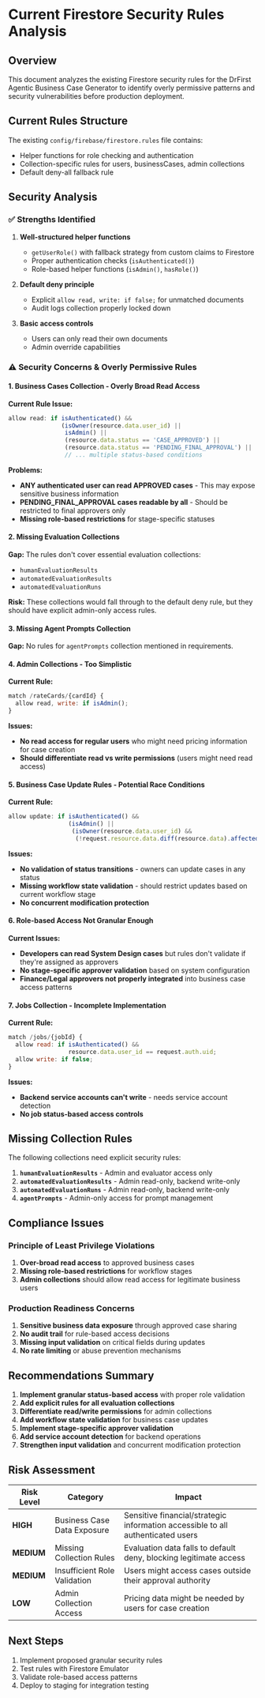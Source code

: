 # Current Firestore Security Rules Analysis

## Overview

This document analyzes the existing Firestore security rules for the DrFirst Agentic Business Case Generator to identify overly permissive patterns and security vulnerabilities before production deployment.

## Current Rules Structure

The existing `config/firebase/firestore.rules` file contains:
- Helper functions for role checking and authentication
- Collection-specific rules for users, businessCases, admin collections
- Default deny-all fallback rule

## Security Analysis

### ✅ **Strengths Identified**

1. **Well-structured helper functions**
   - `getUserRole()` with fallback strategy from custom claims to Firestore
   - Proper authentication checks (`isAuthenticated()`)
   - Role-based helper functions (`isAdmin()`, `hasRole()`)

2. **Default deny principle**
   - Explicit `allow read, write: if false;` for unmatched documents
   - Audit logs collection properly locked down

3. **Basic access controls**
   - Users can only read their own documents
   - Admin override capabilities

### ⚠️ **Security Concerns & Overly Permissive Rules**

#### 1. **Business Cases Collection - Overly Broad Read Access**

**Current Rule Issue:**
```javascript
allow read: if isAuthenticated() && 
               (isOwner(resource.data.user_id) ||
                isAdmin() ||
                (resource.data.status == 'CASE_APPROVED') ||
                (resource.data.status == 'PENDING_FINAL_APPROVAL') ||
                // ... multiple status-based conditions
```

**Problems:**
- **ANY authenticated user can read APPROVED cases** - This may expose sensitive business information
- **PENDING_FINAL_APPROVAL cases readable by all** - Should be restricted to final approvers only
- **Missing role-based restrictions** for stage-specific statuses

#### 2. **Missing Evaluation Collections**

**Gap:** The rules don't cover essential evaluation collections:
- `humanEvaluationResults`
- `automatedEvaluationResults` 
- `automatedEvaluationRuns`

**Risk:** These collections would fall through to the default deny rule, but they should have explicit admin-only access rules.

#### 3. **Missing Agent Prompts Collection**

**Gap:** No rules for `agentPrompts` collection mentioned in requirements.

#### 4. **Admin Collections - Too Simplistic**

**Current Rule:**
```javascript
match /rateCards/{cardId} {
  allow read, write: if isAdmin();
}
```

**Issues:**
- **No read access for regular users** who might need pricing information for case creation
- **Should differentiate read vs write permissions** (users might need read access)

#### 5. **Business Case Update Rules - Potential Race Conditions**

**Current Rule:**
```javascript
allow update: if isAuthenticated() && 
                 (isAdmin() ||
                  (isOwner(resource.data.user_id) && 
                   (!request.resource.data.diff(resource.data).affectedKeys().hasAny(['status', 'user_id', 'created_at']))));
```

**Issues:**
- **No validation of status transitions** - owners can update cases in any status
- **Missing workflow state validation** - should restrict updates based on current workflow stage
- **No concurrent modification protection**

#### 6. **Role-based Access Not Granular Enough**

**Current Issues:**
- **Developers can read System Design cases** but rules don't validate if they're assigned as approvers
- **No stage-specific approver validation** based on system configuration
- **Finance/Legal approvers not properly integrated** into business case access patterns

#### 7. **Jobs Collection - Incomplete Implementation**

**Current Rule:**
```javascript
match /jobs/{jobId} {
  allow read: if isAuthenticated() && 
                 resource.data.user_id == request.auth.uid;
  allow write: if false;
}
```

**Issues:**
- **Backend service accounts can't write** - needs service account detection
- **No job status-based access controls**

## Missing Collection Rules

The following collections need explicit security rules:

1. **`humanEvaluationResults`** - Admin and evaluator access only
2. **`automatedEvaluationResults`** - Admin read-only, backend write-only  
3. **`automatedEvaluationRuns`** - Admin read-only, backend write-only
4. **`agentPrompts`** - Admin-only access for prompt management

## Compliance Issues

### **Principle of Least Privilege Violations**

1. **Over-broad read access** to approved business cases
2. **Missing role-based restrictions** for workflow stages
3. **Admin collections** should allow read access for legitimate business users

### **Production Readiness Concerns**

1. **Sensitive business data exposure** through approved case sharing
2. **No audit trail** for rule-based access decisions
3. **Missing input validation** on critical fields during updates
4. **No rate limiting** or abuse prevention mechanisms

## Recommendations Summary

1. **Implement granular status-based access** with proper role validation
2. **Add explicit rules for all evaluation collections**
3. **Differentiate read/write permissions** for admin collections
4. **Add workflow state validation** for business case updates
5. **Implement stage-specific approver validation**
6. **Add service account detection** for backend operations
7. **Strengthen input validation** and concurrent modification protection

## Risk Assessment

| Risk Level | Category | Impact |
|------------|----------|---------|
| **HIGH** | Business Case Data Exposure | Sensitive financial/strategic information accessible to all authenticated users |
| **MEDIUM** | Missing Collection Rules | Evaluation data falls to default deny, blocking legitimate access |
| **MEDIUM** | Insufficient Role Validation | Users might access cases outside their approval authority |
| **LOW** | Admin Collection Access | Pricing data might be needed by users for case creation |

## Next Steps

1. Implement proposed granular security rules
2. Test rules with Firestore Emulator
3. Validate role-based access patterns
4. Deploy to staging for integration testing 